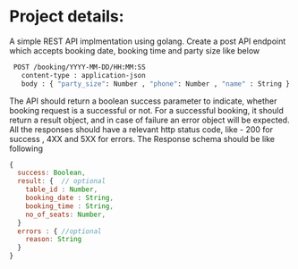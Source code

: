 # Project details:

A simple REST API implmentation using golang. Create a post API endpoint which accepts booking date, booking time and party size like below
```sh
 POST /booking/YYYY-MM-DD/HH:MM:SS
   content-type : application-json
   body : { "party_size": Number , "phone": Number , "name" : String }
 ```
   
The API should return a boolean success parameter to indicate, whether booking request is a successful or not. For a successful booking, it should return a result object, and in case of failure an error object will be expected. All the responses should have a relevant http status code, like - 200 for success , 4XX and 5XX for errors. The Response schema should be like following
```js
{
  success: Boolean,
  result: {  // optional
    table_id : Number,
    booking_date : String,
    booking_time : String,
    no_of_seats: Number,
  }
  errors : { //optional
    reason: String
  }
}